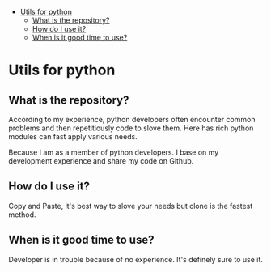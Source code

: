 - [Utils for python](#utils-for-python)
    - [What is the repository?](#what-is-the-repository)
    - [How do I use it?](#how-do-i-use-it)
    - [When is it good time to use?](#when-is-it-good-time-to-use)

# Utils for python

## What is the repository?

According to my experience, python developers often encounter common problems and then repetitiously code to slove them. Here has rich python modules can fast apply various needs.

Because I am as a member of python developers. I base on my development experience and share my code on Github.

## How do I use it?

Copy and Paste, it's best way to slove your needs but clone is the fastest method.

## When is it good time to use?

Developer is in trouble because of no experience. It's definely sure to use it.

